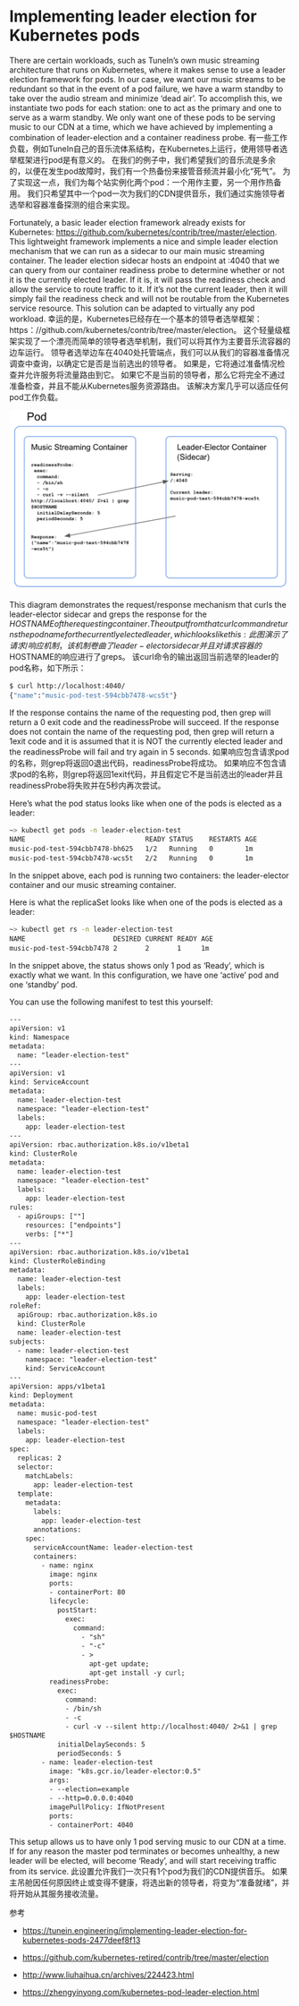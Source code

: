 # Implementing leader election for Kubernetes pods

There are certain workloads, such as TuneIn’s own music streaming architecture that runs on Kubernetes, where it makes sense to use a leader election framework for pods. In our case, we want our music streams to be redundant so that in the event of a pod failure, we have a warm standby to take over the audio stream and minimize ‘dead air’. To accomplish this, we instantiate two pods for each station: one to act as the primary and one to serve as a warm standby. We only want one of these pods to be serving music to our CDN at a time, which we have achieved by implementing a combination of leader-election and a container readiness probe.  有一些工作负载，例如TuneIn自己的音乐流体系结构，在Kubernetes上运行，使用领导者选举框架进行pod是有意义的。 在我们的例子中，我们希望我们的音乐流是多余的，以便在发生pod故障时，我们有一个热备份来接管音频流并最小化“死气”。 为了实现这一点，我们为每个站实例化两个pod：一个用作主要，另一个用作热备用。 我们只希望其中一个pod一次为我们的CDN提供音乐，我们通过实施领导者选举和容器准备探测的组合来实现。

Fortunately, a basic leader election framework already exists for Kubernetes: https://github.com/kubernetes/contrib/tree/master/election. This lightweight framework implements a nice and simple leader election mechanism that we can run as a sidecar to our main music streaming container. The leader election sidecar hosts an endpoint at :4040 that we can query from our container readiness probe to determine whether or not it is the currently elected leader. If it is, it will pass the readiness check and allow the service to route traffic to it. If it’s not the current leader, then it will simply fail the readiness check and will not be routable from the Kubernetes service resource. This solution can be adapted to virtually any pod workload.  幸运的是，Kubernetes已经存在一个基本的领导者选举框架：https：//github.com/kubernetes/contrib/tree/master/election。 这个轻量级框架实现了一个漂亮而简单的领导者选举机制，我们可以将其作为主要音乐流容器的边车运行。 领导者选举边车在4040处托管端点，我们可以从我们的容器准备情况调查中查询，以确定它是否是当前选出的领导者。 如果是，它将通过准备情况检查并允许服务将流量路由到它。 如果它不是当前的领导者，那么它将完全不通过准备检查，并且不能从Kubernetes服务资源路由。 该解决方案几乎可以适应任何pod工作负载。

![](./images/implementing-leader-election-for-kubernetes.png)

This diagram demonstrates the request/response mechanism that curls the leader-elector sidecar and greps the response for the $HOSTNAME of the requesting container. The output from that curl command returns the pod name for the currently elected leader, which looks like this:  此图演示了请求/响应机制，该机制卷曲了leader-elector sidecar并且对请求容器的$ HOSTNAME的响应进行了greps。 该curl命令的输出返回当前选举的leader的pod名称，如下所示：

```bash
$ curl http://localhost:4040/
{"name":"music-pod-test-594cbb7478-wcs5t"}
```

If the response contains the name of the requesting pod, then grep will return a 0 exit code and the readinessProbe will succeed. If the response does not contain the name of the requesting pod, then grep will return a 1exit code and it is assumed that it is NOT the currently elected leader and the readinessProbe will fail and try again in 5 seconds.  如果响应包含请求pod的名称，则grep将返回0退出代码，readinessProbe将成功。 如果响应不包含请求pod的名称，则grep将返回1exit代码，并且假定它不是当前选出的leader并且readinessProbe将失败并在5秒内再次尝试。

Here’s what the pod status looks like when one of the pods is elected as a leader:

```bash
~> kubectl get pods -n leader-election-test
NAME                              READY STATUS    RESTARTS AGE
music-pod-test-594cbb7478-bh625   1/2   Running   0        1m
music-pod-test-594cbb7478-wcs5t   2/2   Running   0        1m
```

In the snippet above, each pod is running two containers: the leader-elector container and our music streaming container.

Here is what the replicaSet looks like when one of the pods is elected as a leader:

```bash
~> kubectl get rs -n leader-election-test
NAME                      DESIRED CURRENT READY AGE
music-pod-test-594cbb7478 2       2       1     1m
```

In the snippet above, the status shows only 1 pod as ‘Ready’, which is exactly what we want. In this configuration, we have one ‘active’ pod and one ‘standby’ pod.

You can use the following manifest to test this yourself:

```
---
apiVersion: v1
kind: Namespace
metadata:
  name: "leader-election-test"
---
apiVersion: v1
kind: ServiceAccount
metadata:
  name: leader-election-test
  namespace: "leader-election-test"
  labels:
    app: leader-election-test
---
apiVersion: rbac.authorization.k8s.io/v1beta1
kind: ClusterRole
metadata:
  name: leader-election-test
  namespace: "leader-election-test"
  labels:
    app: leader-election-test
rules:
  - apiGroups: [""]
    resources: ["endpoints"]
    verbs: ["*"]
---
apiVersion: rbac.authorization.k8s.io/v1beta1
kind: ClusterRoleBinding
metadata:
  name: leader-election-test
  labels:
    app: leader-election-test
roleRef:
  apiGroup: rbac.authorization.k8s.io
  kind: ClusterRole
  name: leader-election-test
subjects:
  - name: leader-election-test
    namespace: "leader-election-test"
    kind: ServiceAccount
---
apiVersion: apps/v1beta1
kind: Deployment
metadata:
  name: music-pod-test
  namespace: "leader-election-test"
  labels:
    app: leader-election-test
spec:
  replicas: 2
  selector:
    matchLabels:
      app: leader-election-test
  template:
    metadata:
      labels:
        app: leader-election-test
      annotations:
    spec:
      serviceAccountName: leader-election-test
      containers:
        - name: nginx
          image: nginx
          ports:
          - containerPort: 80
          lifecycle:
            postStart:
              exec:
                command:
                  - "sh"
                  - "-c"
                  - >
                    apt-get update;
                    apt-get install -y curl;
          readinessProbe:
            exec:
              command:
              - /bin/sh
              - -c
              - curl -v --silent http://localhost:4040/ 2>&1 | grep $HOSTNAME
            initialDelaySeconds: 5
            periodSeconds: 5
        - name: leader-election-test
          image: "k8s.gcr.io/leader-elector:0.5"
          args:
          - --election=example
          - --http=0.0.0.0:4040
          imagePullPolicy: IfNotPresent
          ports:
          - containerPort: 4040
```

This setup allows us to have only 1 pod serving music to our CDN at a time. If for any reason the master pod terminates or becomes unhealthy, a new leader will be elected, will become ‘Ready’, and will start receiving traffic from its service.  此设置允许我们一次只有1个pod为我们的CDN提供音乐。 如果主吊舱因任何原因终止或变得不健康，将选出新的领导者，将变为“准备就绪”，并将开始从其服务接收流量。



参考

* https://tunein.engineering/implementing-leader-election-for-kubernetes-pods-2477deef8f13

* https://github.com/kubernetes-retired/contrib/tree/master/election

* http://www.liuhaihua.cn/archives/224423.html

* https://zhengyinyong.com/kubernetes-pod-leader-election.html

